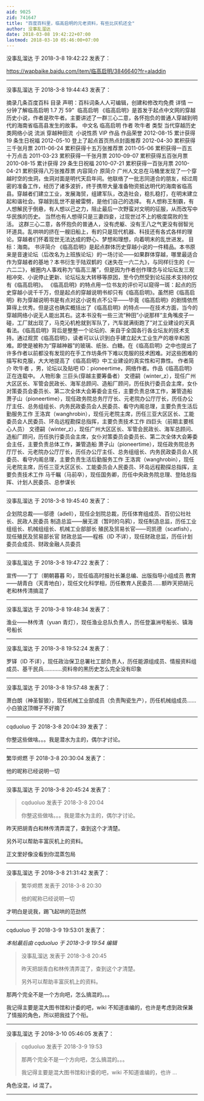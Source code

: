 ```yaml
---
aid: 9025
zid: 741647
title: "百度百科里，临高启明的元老资料，有些比灰机还全"
author: 没事乱溜达
date: 2018-03-08 19:42:22+07:00
lastmod: 2018-03-10 05:46:00+07:00
---
```


没事乱溜达 于 2018-3-8 19:42:22 发表了：

https://wapbaike.baidu.com/item/临高启明/3846640?fr=aladdin

---

没事乱溜达 于 2018-3-8 19:44:43 发表了：

摘录几条百度百科 目录 声明：百科词条人人可编辑，创建和修改均免费 详情 一分钟了解临高启明 1.7 万 59"&nbsp;&nbsp;临高启明 《临高启明》是首发于起点中文网的穿越历史小说，作者是吹牛者。主要讲述了一群三心二意，各怀抱负的普通人穿越到明代的海南省临高县发生的故事。 中文名 临高启明 作者 吹牛者 类型 当代穿越历史类网络小说 流派 穿越种田流&nbsp;&nbsp;小说性质 VIP 作品 作品荣誉 2012-08-15 累计获得 19 条生日祝福 2012-05-10 登上了起点首页热点封面推荐 2012-04-30 累积获得三千张月票 2011-06-24 累积获得十五万张推荐票 2011-05-06 累积获得一百五十万点击 2011-03-23 累积获得一千张月票 2010-09-07 累积获得五百张月票 2010-08-15 累计获得 29 条生日祝福 2010-07-21 累积获得一百张月票 2010-04-21 累积获得八万张推荐票 内容简介 原简介 广州人文总在马桶里发现了一个穿越时空的虫洞，虫洞对面是明代天启年间。他联络了一批志同道合的朋友，经过周密的准备工作，经历了诸多波折，终于携带大量准备物资抵达明代的海南省临高县。穿越者们建立工业，发展海贸，组建军队，改造社会，稳扎稳打，在明末建立起和谐社会。穿越到乱世不是被雷劈，是他们自己的选择。 有人想称王制霸，有人想解民于倒悬，有人想以己之力，阻止最后一次野蛮对文明的征服，从而改写中华民族的历史。 当然也有人想得只是三妻四妾，过现世过不上的极度腐败的生活。 这群三心二意，各怀抱负的普通人，没有虎躯、没有王八之气更没有弱智光环道具。乱哄哄的挤在一艘旧船上，有的只是现代机器、科技还有各式各样的理论。穿越者们怀着现世无法达成的野心、梦想和理想，向着明末的乱世进发。 目标：海南。 书评简介 《临高启明》是起点群体历史穿越小说的一件精品。本书原来是音速论坛（后改名为上班族论坛）的一场讨论——如果群体穿越，哪里最适合作为穿越者的基地？本书衍生于陆双鹤的《迷失在一六二九》，与同样衍生的《一六二二》，被圈内人事戏称为“临高三屠”，但是因为作者创作理念与论坛坛友三观相冲突、小说停止更新、论坛坛友大转移等原因，至今仍然受到论坛技术支持的仅有《临高启明》。 《临高启明》的特点用一位书友的评价可以窥得一斑：起点的历史穿越小说千千万，但是起点的穿越说明书却只有《临高启明》。虽然把《临高启明》称为穿越说明书是有点对这小说有点不公平——毕竟《临高启明》的剧情依然算得上优秀。但是这也确实概括出了《临高启明》的特点——在技术方面，当今的穿越网络小说无人能出其右。这本书没有一些三流“种田”小说那样“主角嘴皮子一碰，工厂就出现了，马克沁机枪就到军队了，汽车就满街跑了”对工业建设的天真看法。《临高启明》背后是整整一个论坛的、来自于全国各行各业坛友的技术支持。通过观赏《临高启明》，读者可以认识到白手建立起大工业生产的艰辛和困难。即使是被称为“穿越神器”的玻璃、纸张、白糖。在《临高启明》之中也提出了许多作者以前都没有发现的在手工作坊条件下难以克服的技术困难。对这些困难的描写和克服，大大地提高了《临高启明》中工业建设的真实性和可靠性。 作者简介 吹牛者 ，男，论坛以及贴吧 ID：pioneertime，网络作者。作品《临高启明》正在连载中。 人物形象 三巨头(穿越主要筹备者） 文德嗣（winter_z），现任广州大区区长、军管会民政长、海军总顾问、造船厂顾问，历任执行委员会主席，女仆对策委员会委员长、第二次全体大会筹委会主任，主要负责总体工作，兼管造船 萧子山（pioneertime），现任政务院总务厅厅长、元老院办公厅厅长，历任办公厅主任、总务组组长、内务民政委员会人民委员、看守内阁总理，主要负责生活后勤服务工作 王洛宾（wanghrobin），现任元老院主席，历任三亚大区区长、工能委员会人民委员、环岛远程勘探总指挥，主要负责技术工作 四巨头（前期主要核心人员） 文德嗣（winter_z），现任广州大区区长、军管会民政长、海军总顾问、造船厂顾问，历任执行委员会主席，女仆对策委员会委员长、第二次全体大会筹委会主任，主要负责总体工作，兼管造船 萧子山（pioneertime），现任政务院总务厅厅长、元老院办公厅厅长，历任办公厅主任、总务组组长、内务民政委员会人民委员、看守内阁总理，主要负责生活后勤服务工作 王洛宾（wanghrobin），现任元老院主席，历任三亚大区区长、工能委员会人民委员、环岛远程勘探总指挥，主要负责技术工作 马千瞩（马前卒），现任国务卿，历任中央政务院总理、登陆总指挥、计划人民委员、总参谋长

---

没事乱溜达 于 2018-3-8 19:45:40 发表了：

企划院总裁——邬德（adell），现任企划院总裁，历任体育组成员、百仞公社社长、民政人民委员 制造总监——展无涯（暂时的乌鸦），现任制造总监，历任工业组组长、机械组组长、机械工业部部长 殖民及贸易长官——司凯德（scatfish），现任殖民及贸易部长官 财政总监——程栋（ID 不详），现任财政总监，历任计划委员会成员、财政金融人员委员

---

没事乱溜达 于 2018-3-8 19:47:22 发表了：

宣传——丁丁（朝朝暮暮 R），现任临高时报社长兼总编、出版指导小组成员 教育——胡青白（天青地白），现任文化科学相，历任教育人民委员……额昨天把胡元老和林传清搞混了

---

没事乱溜达 于 2018-3-8 19:48:34 发表了：

渔业——林传清（yuan 青灯），现任渔业总队负责人，历任登瀛洲号船长、镇海号船长

---

没事乱溜达 于 2018-3-8 19:52:24 发表了：

罗铎（ID 不详），现任政治保卫总署社工部负责人，历任能源组成员、情报资料组成员、基干民兵…………资料帝的黑历史怎么完全没有印象

---

没事乱溜达 于 2018-3-8 19:57:48 发表了：

萧白朗（神圣智狼），现任机械工业部成员（负责陶瓷生产），历任机械组成员……小白狼这顶帽子不好摘了

---

cqduoluo 于 2018-3-8 20:04:39 发表了：

你整这些做啥。。。我是潜水为主的，偶尔才讨论。

---

繁华烬燃 于 2018-3-8 20:30:04 发表了：

他的昵称已经说明一切

---

没事乱溜达 于 2018-3-8 20:45:24 发表了：

> cqduoluo 发表于 2018-3-8 20:04
>
> 你整这些做啥。。。我是潜水为主的，偶尔才讨论。

昨天把胡青白和林传清弄混了，查到这个才清楚。

另外可以帮助丰富灰机上的资料。

正文里好像没看到你混蒸包局

---

没事乱溜达 于 2018-3-8 21:31:42 发表了：

> 繁华烬燃 发表于 2018-3-8 20:30
>
> 他的昵称已经说明一切

才明白是说我，踢飞起哄的范劲然

---

cqduoluo 于 2018-3-9 19:53:01 发表了：

_本帖最后由 cqduoluo 于 2018-3-9 19:54 编辑_

> 没事乱溜达 发表于 2018-3-8 20:45
>
> 昨天把胡青白和林传清弄混了，查到这个才清楚。
>
> 另外可以帮助丰富灰机上的资料。

那两个完全不是一个方向吧，怎么搞混的。。。

我记得主要是混大图书馆和计委的吧，wiki 不知道谁编的，也许是考虑到政保兼了情报的角色，所以把我挂了个衔。

---

没事乱溜达 于 2018-3-10 05:46:05 发表了：

> cqduoluo 发表于 2018-3-9 19:53
>
> 那两个完全不是一个方向吧，怎么搞混的。。。
>
> 我记得主要是混大图书馆和计委的吧，wiki 不知道谁编的，也许 ...

角色没混，id 混了。

---
